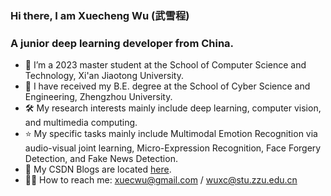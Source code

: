 ### Hi there, I am Xuecheng Wu (武雪程) 

### A junior deep learning developer from China.

- 🔭 I’m a 2023 master student at the School of Computer Science and Technology, Xi'an Jiaotong University. 
- 🌱 I have received my B.E. degree at the School of Cyber Science and Engineering, Zhengzhou University.
- 🛠  My research interests mainly include deep learning, computer vision, and multimedia computing.
- ⭐️ My specific tasks mainly include Multimodal Emotion Recognition via audio-visual joint learning, Micro-Expression Recognition, Face Forgery Detection, and Fake News Detection.
- 🧠 My CSDN Blogs are located [here](https://blog.csdn.net/m0_47623548?type=blog).
- 🤝🏻 How to reach me: xuecwu@gmail.com / wuxc@stu.zzu.edu.cn
